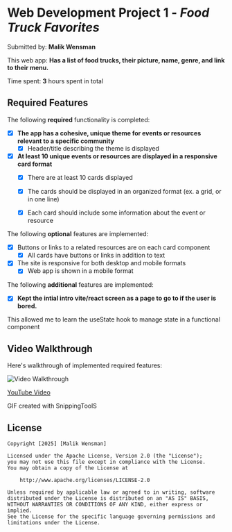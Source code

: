 # Web Development Project 1 - *Food Truck Favorites*

Submitted by: **Malik Wensman**

This web app: **Has a list of food trucks, their picture, name, genre, and link to their menu.**

Time spent: **3** hours spent in total

## Required Features

The following **required** functionality is completed:

- [X] **The app has a cohesive, unique theme for events or resources relevant to a specific community**
  - [X] Header/title describing the theme is displayed
- [X] **At least 10 unique events or resources are displayed in a responsive card format**
  - [X] There are at least 10 cards displayed 
  - [X] The cards should be displayed in an organized format (ex. a grid, or in one line)
  - [X] Each card should include some information about the event or resource


The following **optional** features are implemented:

- [X] Buttons or links to a related resources are on each card component
  - [X] All cards have buttons or links in addition to text
- [X] The site is responsive for both desktop and mobile formats
  - [X] Web app is shown in a mobile format

The following **additional** features are implemented:

* [X] **Kept the intial intro vite/react screen as a page to go to if the user is bored.**

This allowed me to learn the useState hook to manage state in a functional component

## Video Walkthrough

Here's walkthrough of implemented required features:

<img src='food-truck-favorites\src\assets\gif\FoodTruckDemo.gif' title='Video Walkthrough' width='' alt='Video Walkthrough' />

[YouTube Video](https://youtu.be/N00ojN9x84M)

<!-- Replace this with whatever GIF tool you used! -->
GIF created with SnippingToolS

## License

    Copyright [2025] [Malik Wensman]

    Licensed under the Apache License, Version 2.0 (the "License");
    you may not use this file except in compliance with the License.
    You may obtain a copy of the License at

        http://www.apache.org/licenses/LICENSE-2.0

    Unless required by applicable law or agreed to in writing, software
    distributed under the License is distributed on an "AS IS" BASIS,
    WITHOUT WARRANTIES OR CONDITIONS OF ANY KIND, either express or implied.
    See the License for the specific language governing permissions and
    limitations under the License.